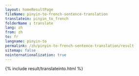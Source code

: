 ```yaml
---
layout: homeResultPage
fileName: pinyin-to-french-sentence-translation
translatein: pinyin_to_french
folderName : translate
lang: zh
from: zh
to: fr
langname: pinyin-to
permalink: /zh/pinyin-to-french-sentence-translation/result
sitemap: false
nointernationalization: true
---
```

{% include result/translateinto.html %}

<script src="/js/result/translation.js" data-foldername="{{page.folderName}}" data-lang="{{page.lang}}"></script>
